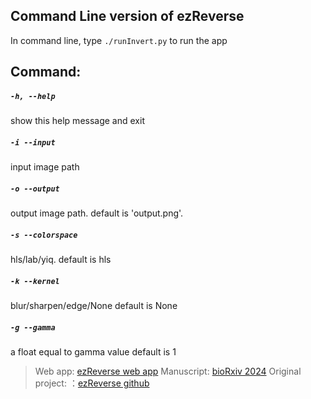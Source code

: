 ## Command Line version of ezReverse

In command line, type `./runInvert.py` to run the app


## Command:


##### `-h, --help`          	
	
 show this help message and exit

##### ` -i --input `
	
 input image path

#####  `-o --output`	
	
 output image path. 
	default is 'output.png'.

#####  `-s --colorspace`
	
 hls/lab/yiq. 
	default is hls

#####  `-k --kernel`
	
 blur/sharpen/edge/None
	default is None

#####  `-g --gamma`
	
 a float equal to gamma value
	default is 1

> Web app: [ezReverse web app](https://amsterdamstudygroup.shinyapps.io/ezreverse/)
Manuscript: [bioRxiv 2024](https://www.biorxiv.org/content/10.1101/2024.05.27.594095v1)
Original project: ：[ezReverse github](https://github.com/Morwey/ezreverse)
